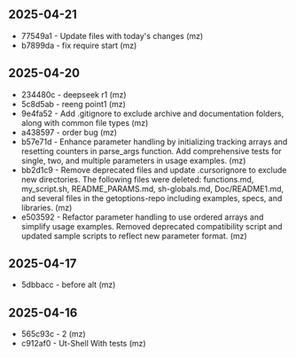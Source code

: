 ## 2025-04-21
* 77549a1 - Update files with today's changes (mz)
* b7899da - fix require start (mz)

## 2025-04-20
* 234480c - deepseek r1 (mz)
* 5c8d5ab - reeng  point1 (mz)
* 9e4fa52 - Add .gitignore to exclude archive and documentation folders, along with common file types (mz)
* a438597 - order bug (mz)
* b57e71d - Enhance parameter handling by initializing tracking arrays and resetting counters in parse_args function. Add comprehensive tests for single, two, and multiple parameters in usage examples. (mz)
* bb2d1c9 - Remove deprecated files and update .cursorignore to exclude new directories. The following files were deleted: functions.md, my_script.sh, README_PARAMS.md, sh-globals.md, Doc/README1.md, and several files in the getoptions-repo including examples, specs, and libraries. (mz)
* e503592 - Refactor parameter handling to use ordered arrays and simplify usage examples. Removed deprecated compatibility script and updated sample scripts to reflect new parameter format. (mz)

## 2025-04-17
* 5dbbacc - before alt (mz)

## 2025-04-16
* 565c93c - 2 (mz)
* c912af0 - Ut-Shell With tests (mz)
